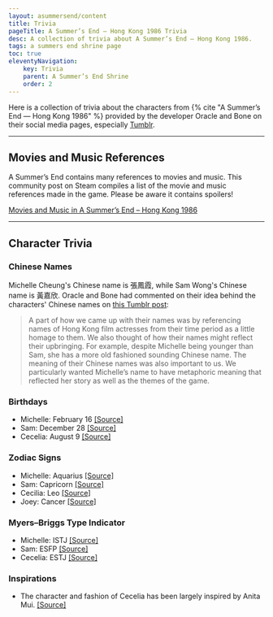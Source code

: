 ```yaml
---
layout: asummersend/content
title: Trivia
pageTitle: A Summer’s End — Hong Kong 1986 Trivia
desc: A collection of trivia about A Summer’s End — Hong Kong 1986.
tags: a summers end shrine page
toc: true
eleventyNavigation:
    key: Trivia
    parent: A Summer’s End Shrine
    order: 2
---
```


Here is a collection of trivia about the characters from {% cite "A Summer’s End — Hong Kong 1986" %} provided by the developer Oracle and Bone on their social media pages, especially [Tumblr](https://oracleandbone.tumblr.com/).

---

## Movies and Music References

A Summer’s End contains many references to movies and music. This community post on Steam compiles a list of the movie and music references made in the game. Please be aware it contains spoilers!

[Movies and Music in A Summer’s End – Hong Kong 1986](https://steamcommunity.com/sharedfiles/filedetails/?id=2213828067)

---

## Character Trivia

### Chinese Names

Michelle Cheung's Chinese name is 張鳳霞, while Sam Wong's Chinese name is 黃嘉欣. Oracle and Bone had commented on their idea behind the characters' Chinese names on [this Tumblr post](https://oracleandbone.tumblr.com/post/625313027310436352/hi-im-curious-how-you-came-up-with-sam-and):

> A part of how we came up with their names was by referencing names of Hong Kong film actresses from their time period as a little homage to them. We also thought of how their names might reflect their upbringing. For example, despite Michelle being younger than Sam, she has a more old fashioned sounding Chinese name. The meaning of their Chinese names was also important to us. We particularly wanted Michelle’s name to have metaphoric meaning that reflected her story as well as the themes of the game.

### Birthdays

* Michelle: February 16 [\[Source\]](https://oracleandbone.tumblr.com/post/643241885438197760/spring-day-february-16-is-michelles-birthday)
* Sam: December 28 [\[Source\]](https://oracleandbone.tumblr.com/post/638707575113891840/hit-rewind-december-28-is-sams-birthday-happy)
* Cecelia: August 9 [\[Source\]](https://oracleandbone.tumblr.com/post/625985188093214720/%E9%BB%91%E5%A4%9C%E7%9A%84%E8%B1%B9-night-leopard-august-9-is-cecilias-birthday)

### Zodiac Signs

* Michelle: Aquarius [\[Source\]](https://oracleandbone.tumblr.com/post/616522957953679360/hey-what-zodiac-signs-are-sam-michelle)
* Sam: Capricorn [\[Source\]](https://oracleandbone.tumblr.com/post/616522957953679360/hey-what-zodiac-signs-are-sam-michelle)
* Cecilia: Leo [\[Source\]](https://oracleandbone.tumblr.com/post/616522957953679360/hey-what-zodiac-signs-are-sam-michelle)
* Joey: Cancer [\[Source\]](https://oracleandbone.tumblr.com/post/616711590970081280/hey-its-the-anon-that-asked-about-the-zodiac)

### Myers–Briggs Type Indicator

* Michelle: ISTJ [\[Source\]](https://oracleandbone.tumblr.com/post/622234880967950336/hey-first-of-all-i-just-wanted-to-say-i-adore-a)
* Sam: ESFP [\[Source\]](https://oracleandbone.tumblr.com/post/622234880967950336/hey-first-of-all-i-just-wanted-to-say-i-adore-a)
* Cecelia: ESTJ [\[Source\]](https://oracleandbone.tumblr.com/post/622234880967950336/hey-first-of-all-i-just-wanted-to-say-i-adore-a)

### Inspirations

* The character and fashion of Cecelia has been largely inspired by Anita Mui. [\[Source\]](https://oracleandbone.tumblr.com/post/659052064213696512/%E7%83%88%E7%84%B0%E7%B4%85%E5%94%87-august-9-is-cecilias-birthday-happy)